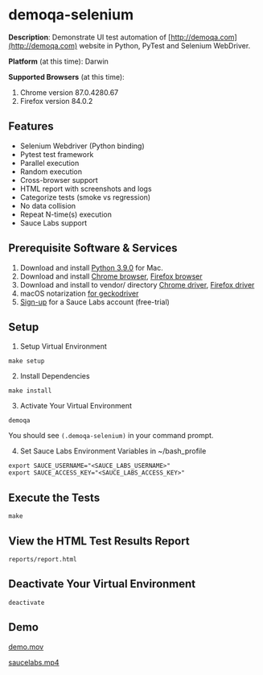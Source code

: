 # demoqa-selenium
__Description__: Demonstrate UI test automation of [http://demoqa.com](http://demoqa.com) website in Python, PyTest and Selenium WebDriver.

__Platform__ (at this time): Darwin

__Supported Browsers__ (at this time):

1. Chrome version 87.0.4280.67
1. Firefox version 84.0.2

## Features
 * Selenium Webdriver (Python binding)
 * Pytest test framework
 * Parallel execution
 * Random execution
 * Cross-browser support
 * HTML report with screenshots and logs
 * Categorize tests (smoke vs regression)
 * No data collision
 * Repeat N-time(s) execution
 * Sauce Labs support
 
## Prerequisite Software & Services

1. Download and install [Python 3.9.0](https://www.python.org/downloads/release/python-390/) for Mac.
1. Download and install [Chrome browser](https://www.google.com/chrome), [Firefox browser](https://www.mozilla.org/en-US/firefox/)
1. Download and install to vendor/ directory [Chrome driver](https://sites.google.com/a/chromium.org/chromedriver/downloads), [Firefox driver](https://github.com/mozilla/geckodriver/releases)
1. macOS notarization [for geckodriver](https://firefox-source-docs.mozilla.org/testing/geckodriver/Notarization.html)
1. [Sign-up](https://saucelabs.com/sign-up) for a Sauce Labs account (free-trial)

## Setup

1. Setup Virtual Environment
```
make setup
```
2. Install Dependencies
```
make install
```
3. Activate Your Virtual Environment
```
demoqa
```
You should see ```(.demoqa-selenium)``` in your command prompt.

4. Set Sauce Labs Environment Variables in ~/bash_profile
```
export SAUCE_USERNAME="<SAUCE_LABS_USERNAME>"
export SAUCE_ACCESS_KEY="<SAUCE_LABS_ACCESS_KEY>"
```

## Execute the Tests
```
make
```

## View the HTML Test Results Report
```
reports/report.html
```
## Deactivate Your Virtual Environment
```
deactivate
```
## Demo
[demo.mov](https://github.com/billychow68/demoqa-selenium/blob/main/demo/demo.mov)

[saucelabs.mp4](https://github.com/billychow68/demoqa-selenium/blob/main/demo/saucelabs.mp4)
